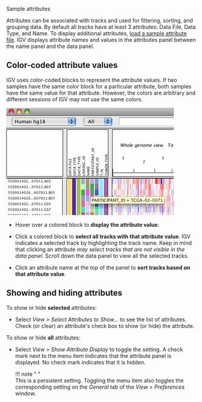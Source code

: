<!---
The page title should not go in the menu
-->
<p class="page-title"> Sample attributes</p>

Attributes can be associated with tracks and used for filtering, sorting, and grouping data. By default all tracks have 
at least 3 attributes: Data File, Data Type, and Name. To display additional attributes, [load a sample attribute file](../FileFormats/SampleInfo.md). 
IGV displays attribute names and values in the attributes panel between the name panel and the data panel.

## Color-coded attribute values

IGV uses color-coded blocks to represent the attribute values. If two samples have the same color block for a particular attribute, both samples have the same value for that attribute. However, the colors are arbitrary and different sessions of IGV may not use the same colors.

![](img/attributes.jpg)

* Hover over a colored block to **display the attribute value**.

* Click a colored block to **select all tracks with that attribute value**. IGV indicates a selected track by highlighting the track name.  Keep in mind that clicking an attribute *may select tracks that are not visible in the data panel*. Scroll down the data panel to view all the selected tracks.
        
* Click an attribute name at the top of the panel to **sort tracks based on that attribute value**.

## Showing and hiding attributes

To show or hide **selected** attributes:

* Select _View > Select Attributes to Show..._ to see the list of attributes. Check (or clear) an attribute's check box to show (or hide) the attribute.

To show or hide **all** attributes:

*   Select _View > Show Attribute Display_ to toggle the setting. A check mark next to the menu item indicates that the attribute panel is displayed. No check mark indicates that it is hidden. 

    !!! note " "  
        This is a persistent setting. Toggling the menu item also toggles the corresponding setting on the *General* tab of the _View > Preferences_ window.
